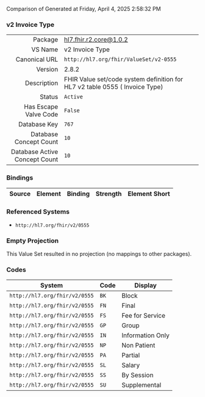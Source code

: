 Comparison of 
Generated at Friday, April 4, 2025 2:58:32 PM

### v2 Invoice Type

|      |     |
| ---: | --- |
| Package | hl7.fhir.r2.core@1.0.2 |
| VS Name | v2 Invoice Type |
| Canonical URL | `http://hl7.org/fhir/ValueSet/v2-0555` |
| Version | 2.8.2 |
| Description | FHIR Value set/code system definition for HL7 v2 table 0555 ( Invoice Type) |
| Status | `Active` |
| Has Escape Valve Code | `False` |
| Database Key | `767` |
| Database Concept Count | `10` |
| Database Active Concept Count | `10` |
### Bindings

| Source | Element | Binding | Strength | Element Short |
| ------ | ------- | ------- | -------- | ------------- |

### Referenced Systems

* `http://hl7.org/fhir/v2/0555`
### Empty Projection

This Value Set resulted in no projection (no mappings to other packages).

### Codes

| System | Code | Display |
| ------ | ---- | ------- |
| `http://hl7.org/fhir/v2/0555` | `BK` | Block |
| `http://hl7.org/fhir/v2/0555` | `FN` | Final |
| `http://hl7.org/fhir/v2/0555` | `FS` | Fee for Service |
| `http://hl7.org/fhir/v2/0555` | `GP` | Group |
| `http://hl7.org/fhir/v2/0555` | `IN` | Information Only |
| `http://hl7.org/fhir/v2/0555` | `NP` | Non Patient |
| `http://hl7.org/fhir/v2/0555` | `PA` | Partial |
| `http://hl7.org/fhir/v2/0555` | `SL` | Salary |
| `http://hl7.org/fhir/v2/0555` | `SS` | By Session |
| `http://hl7.org/fhir/v2/0555` | `SU` | Supplemental |
